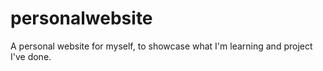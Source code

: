 # personalwebsite
A personal website for myself, to showcase what I'm learning and project I've done.
